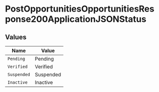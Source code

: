 # PostOpportunitiesOpportunitiesResponse200ApplicationJSONStatus


## Values

| Name        | Value       |
| ----------- | ----------- |
| `Pending`   | Pending     |
| `Verified`  | Verified    |
| `Suspended` | Suspended   |
| `Inactive`  | Inactive    |